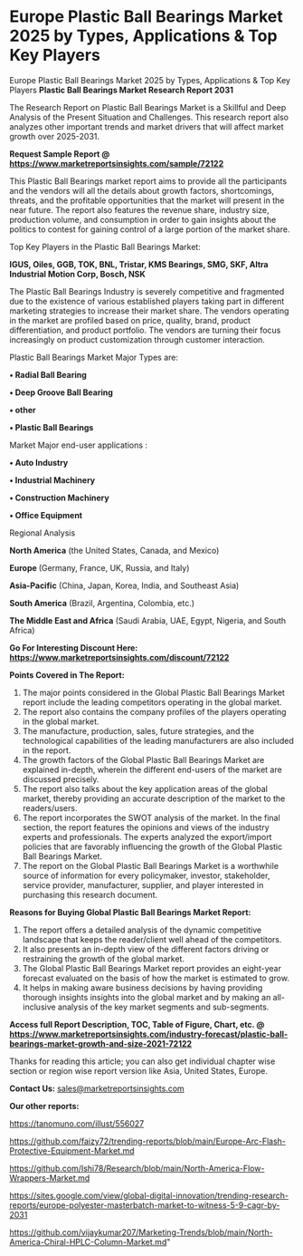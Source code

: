 # Europe Plastic Ball Bearings Market 2025 by Types, Applications & Top Key Players
Europe Plastic Ball Bearings Market 2025 by Types, Applications & Top Key Players
<strong>Plastic Ball Bearings Market Research Report 2031</strong>

The Research Report on Plastic Ball Bearings Market is a Skillful and Deep Analysis of the Present Situation and Challenges. This research report also analyzes other important trends and market drivers that will affect market growth over 2025-2031.

<strong>Request Sample Report @ <a href=https://www.marketreportsinsights.com/sample/72122>https://www.marketreportsinsights.com/sample/72122</a></strong>

This Plastic Ball Bearings market report aims to provide all the participants and the vendors will all the details about growth factors, shortcomings, threats, and the profitable opportunities that the market will present in the near future. The report also features the revenue share, industry size, production volume, and consumption in order to gain insights about the politics to contest for gaining control of a large portion of the market share.

Top Key Players in the Plastic Ball Bearings Market:

<strong>IGUS, Oiles, GGB, TOK, BNL, Tristar, KMS Bearings, SMG, SKF, Altra Industrial Motion Corp, Bosch, NSK</strong>

The Plastic Ball Bearings Industry is severely competitive and fragmented due to the existence of various established players taking part in different marketing strategies to increase their market share. The vendors operating in the market are profiled based on price, quality, brand, product differentiation, and product portfolio. The vendors are turning their focus increasingly on product customization through customer interaction.

Plastic Ball Bearings Market Major Types are:

<strong>• Radial Ball Bearing

• Deep Groove Ball Bearing

• other

• Plastic Ball Bearings</strong>

Market Major end-user applications :

<strong>• Auto Industry

• Industrial Machinery

• Construction Machinery

• Office Equipment</strong>

Regional Analysis

</u><strong><b>North America</b></strong> (the United States, Canada, and Mexico)

<strong><b>Europe </b></strong>(Germany, France, UK, Russia, and Italy)

<strong><b>Asia-Pacific</b></strong> (China, Japan, Korea, India, and Southeast Asia)

<strong><b>South America</b></strong> (Brazil, Argentina, Colombia, etc.)

<strong><b>The Middle East and Africa</b></strong> (Saudi Arabia, UAE, Egypt, Nigeria, and South Africa)

<strong>Go For Interesting Discount Here: <a href=https://www.marketreportsinsights.com/discount/72122>https://www.marketreportsinsights.com/discount/72122</a></strong>

<strong>Points Covered in The Report:</strong>
<ol>
  <li>The major points considered in the Global Plastic Ball Bearings Market report include the leading competitors operating in the global market.</li>
  <li>The report also contains the company profiles of the players operating in the global market.</li>
  <li>The manufacture, production, sales, future strategies, and the technological capabilities of the leading manufacturers are also included in the report.</li>
  <li>The growth factors of the Global Plastic Ball Bearings Market are explained in-depth, wherein the different end-users of the market are discussed precisely.</li>
  <li>The report also talks about the key application areas of the global market, thereby providing an accurate description of the market to the readers/users.</li>
  <li>The report incorporates the SWOT analysis of the market. In the final section, the report features the opinions and views of the industry experts and professionals. The experts analyzed the export/import policies that are favorably influencing the growth of the Global Plastic Ball Bearings Market.</li>
  <li>The report on the Global Plastic Ball Bearings Market is a worthwhile source of information for every policymaker, investor, stakeholder, service provider, manufacturer, supplier, and player interested in purchasing this research document.</li>
</ol>
<strong>Reasons for Buying Global Plastic Ball Bearings Market Report:</strong>

<ol>
  <li>The report offers a detailed analysis of the dynamic competitive landscape that keeps the reader/client well ahead of the competitors.</li>
  <li>It also presents an in-depth view of the different factors driving or restraining the growth of the global market.</li>
  <li>The Global Plastic Ball Bearings Market report provides an eight-year forecast evaluated on the basis of how the market is estimated to grow.</li>
  <li>It helps in making aware business decisions by having providing thorough insights insights into the global market and by making an all-inclusive analysis of the key market segments and sub-segments.</li>
</ol>
<strong>Access full Report Description, TOC, Table of Figure, Chart, etc. @ <a href=https://www.marketreportsinsights.com/industry-forecast/plastic-ball-bearings-market-growth-and-size-2021-72122>https://www.marketreportsinsights.com/industry-forecast/plastic-ball-bearings-market-growth-and-size-2021-72122</a></strong>


Thanks for reading this article; you can also get individual chapter wise section or region wise report version like Asia, United States, Europe.

<strong>Contact Us:</strong>
sales@marketreportsinsights.com

<strong>Our other reports:</strong>

<a href=https://tanomuno.com/illust/556027>https://tanomuno.com/illust/556027</a>

<a href=https://github.com/faizy72/trending-reports/blob/main/Europe-Arc-Flash-Protective-Equipment-Market.md>https://github.com/faizy72/trending-reports/blob/main/Europe-Arc-Flash-Protective-Equipment-Market.md</a>

<a href=https://github.com/Ishi78/Research/blob/main/North-America-Flow-Wrappers-Market.md>https://github.com/Ishi78/Research/blob/main/North-America-Flow-Wrappers-Market.md</a>

<a href=https://sites.google.com/view/global-digital-innovation/trending-research-reports/europe-polyester-masterbatch-market-to-witness-5-9-cagr-by-2031>https://sites.google.com/view/global-digital-innovation/trending-research-reports/europe-polyester-masterbatch-market-to-witness-5-9-cagr-by-2031</a>

<a href=https://github.com/vijaykumar207/Marketing-Trends/blob/main/North-America-Chiral-HPLC-Column-Market.md>https://github.com/vijaykumar207/Marketing-Trends/blob/main/North-America-Chiral-HPLC-Column-Market.md</a>"
